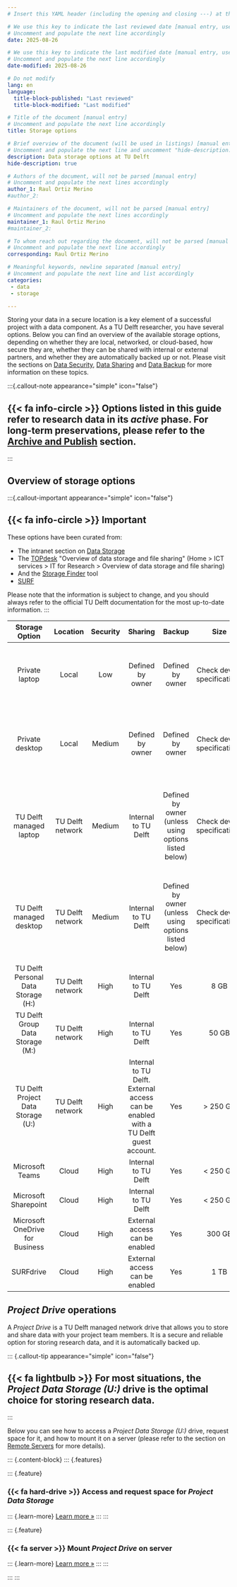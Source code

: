 ```yaml
---
# Insert this YAML header (including the opening and closing ---) at the beginning of the document and fill it out accordingly

# We use this key to indicate the last reviewed date [manual entry, use YYYY-MM-DD]
# Uncomment and populate the next line accordingly
date: 2025-08-26

# We use this key to indicate the last modified date [manual entry, use YYYY-MM-DD]
# Uncomment and populate the next line accordingly
date-modified: 2025-08-26

# Do not modify
lang: en
language: 
  title-block-published: "Last reviewed"
  title-block-modified: "Last modified"

# Title of the document [manual entry]
# Uncomment and populate the next line accordingly
title: Storage options

# Brief overview of the document (will be used in listings) [manual entry]
# Uncomment and populate the next line and uncomment "hide-description: true".
description: Data storage options at TU Delft
hide-description: true

# Authors of the document, will not be parsed [manual entry]
# Uncomment and populate the next lines accordingly
author_1: Raul Ortiz Merino
#author_2:

# Maintainers of the document, will not be parsed [manual entry]
# Uncomment and populate the next lines accordingly
maintainer_1: Raul Ortiz Merino
#maintainer_2:

# To whom reach out regarding the document, will not be parsed [manual entry]
# Uncomment and populate the next line accordingly
corresponding: Raul Ortiz Merino

# Meaningful keywords, newline separated [manual entry]
# Uncomment and populate the next line and list accordingly
categories: 
 - data
 - storage

---
```


Storing your data in a secure location is a key element of a successful project with a data component. As a TU Delft researcher, you have several options. Below you can find an overview of the available storage options, depending on whether they are local, networked, or cloud-based, how secure they are, whether they can be shared with internal or external partners, and whether they are automatically backed up or not. Please visit the sections on [Data Security](../data_storage/security.md), [Data Sharing](../data_storage/sharing.md) and [Data Backup](../data_storage/backup.md) for more information on these topics.

:::{.callout-note appearance="simple" icon="false"}
## {{< fa info-circle >}} Options listed in this guide refer to research data in its *active* phase. For long-term preservations, please refer to the [Archive and Publish](../data_publishing/archival_publishing_index.md) section.
:::

## Overview of storage options

:::{.callout-important appearance="simple" icon="false"}
## {{< fa info-circle >}} Important
These options have been curated from:

- The intranet section on [Data Storage](https://intranet.tudelft.nl/-/data-storage-1)
- The [TOPdesk](https://tudelft.topdesk.net/) "Overview of data storage and file sharing" (Home > ICT services > IT for Research > Overview of data storage and file sharing)
- And the [Storage Finder](https://storagefinder.tudelft.nl/) tool
- [SURF](https://www.surf.nl/en/)

Please note that the information is subject to change, and you should always refer to the official TU Delft documentation for the most up-to-date information.
:::

| Storage Option                      | Location         | Security | Sharing                        | Backup                                               | Size                        | Aditional info                                                                                                      |
| :---------------------------------: | :--------------: | :------: | :----------------------------: | :--------------------------------------------------: | :-------------------------: | :-----------------------------------------------------------------------------------------------------------------: |
| Private laptop                      | Local            | Low      | Defined by owner               | Defined by owner                                     | Check device specifications | Security listed as low as the device is prone to loss and theft, among other incidents                              |
| Private desktop                     | Local            | Medium   | Defined by owner               | Defined by owner                                     | Check device specifications | Same as above, perhaps more secure than a laptop as it is not necessarily mobile                                    |
| TU Delft managed laptop             | TU Delft network | Medium   | Internal to TU Delft           | Defined by owner (unless using options listed below) | Check device specifications | All TU Delft managed devices are password protected. Security is therefore slightly higer than private counterparts |
| TU Delft managed desktop            | TU Delft network | Medium   | Internal to TU Delft           | Defined by owner (unless using options listed below) | Check device specifications | All TU Delft managed devices are password protected. Security is therefore slightly higer than private counterparts |
| TU Delft Personal Data Storage (H:) | TU Delft network | High     | Internal to TU Delft           | Yes                                                  | 8 GB                        | [Storage Finder](https://storagefinder.tudelft.nl/)                                                                 |
| TU Delft Group Data Storage (M:)    | TU Delft network | High     | Internal to TU Delft           | Yes                                                  | 50 GB                       | [Storage Finder](https://storagefinder.tudelft.nl/)                                                                 |
| TU Delft Project Data Storage (U:)  | TU Delft network | High     | Internal to TU Delft. External access can be enabled with a TU Delft guest account.           | Yes                                                  | > 250 GB                     | [Storage Finder](https://storagefinder.tudelft.nl/)                                                                 |
| Microsoft Teams                     | Cloud            | High     | Internal to TU Delft           | Yes                                                  | < 250 GB                     | [Storage Finder](https://storagefinder.tudelft.nl/)                                                                 |
| Microsoft Sharepoint                | Cloud            | High     | Internal to TU Delft           | Yes                                                  | < 250  GB                    | [Storage Finder](https://storagefinder.tudelft.nl/)                                                                 |
| Microsoft OneDrive for Business     | Cloud            | High     | External access can be enabled | Yes                                                  | 300 GB                       | [Storage Finder](https://storagefinder.tudelft.nl/)                                                                 |
| SURFdrive                           | Cloud            | High     | External access can be enabled | Yes                                                  | 1 TB                         | [SURFdrive documentation](https://www.surf.nl/en/services/storage-data-management/surfdrive)                       |

## *Project Drive* operations

A *Project Drive* is a TU Delft managed network drive that allows you to store and share data with your project team members. It is a secure and reliable option for storing research data, and it is automatically backed up. 

::: {.callout-tip appearance="simple" icon="false"}
## {{< fa lightbulb >}} **For most situations, the *Project Data Storage (U:)* drive is the optimal choice for storing research data.**
:::

Below you can see how to access a *Project Data Storage (U:)* drive, request space for it, and how to mount it on a server (please refer to the section on [Remote Servers](../../infrastructure/remote_servers.md) for more details).

::: {.content-block}
::: {.features}

::: {.feature}
### {{< fa hard-drive >}} Access and request space for *Project Data Storage*

::: {.learn-more}
[Learn more »](./project_drive_request.md)
:::
:::

::: {.feature}
### {{< fa server >}} Mount *Project Drive* on server

::: {.learn-more}
[Learn more »](./project_drive_mounting.md)
:::
:::

:::
:::
